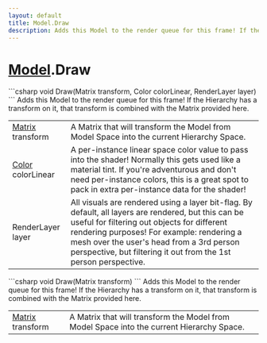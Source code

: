 ```yaml
---
layout: default
title: Model.Draw
description: Adds this Model to the render queue for this frame! If the Hierarchy has a transform on it, that transform is combined with the Matrix provided here.
---
```

# [Model]({{site.url}}/Pages/Reference/Model.html).Draw

<div class='signature' markdown='1'>
```csharp
void Draw(Matrix transform, Color colorLinear, RenderLayer layer)
```
Adds this Model to the render queue for this frame! If
the Hierarchy has a transform on it, that transform is combined
with the Matrix provided here.
</div>

|  |  |
|--|--|
|[Matrix]({{site.url}}/Pages/Reference/Matrix.html) transform|A Matrix that will transform the Model             from Model Space into the current Hierarchy Space.|
|[Color]({{site.url}}/Pages/Reference/Color.html) colorLinear|A per-instance linear space color value             to pass into the shader! Normally this gets used like a material             tint. If you're  adventurous and don't need per-instance colors,             this is a great spot to pack in extra per-instance data for the             shader!|
|RenderLayer layer|All visuals are rendered using a layer              bit-flag. By default, all layers are rendered, but this can be              useful for filtering out objects for different rendering              purposes! For example: rendering a mesh over the user's head from             a 3rd person perspective, but filtering it out from the 1st             person perspective.|

<div class='signature' markdown='1'>
```csharp
void Draw(Matrix transform)
```
Adds this Model to the render queue for this frame! If
the Hierarchy has a transform on it, that transform is combined
with the Matrix provided here.
</div>

|  |  |
|--|--|
|[Matrix]({{site.url}}/Pages/Reference/Matrix.html) transform|A Matrix that will transform the Model             from Model Space into the current Hierarchy Space.|




